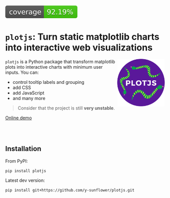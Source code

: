 ![](./coverage-badge.svg)

# `plotjs`: Turn static matplotlib charts into interactive web visualizations

<img src="https://github.com/JosephBARBIERDARNAL/static/blob/main/python-libs/plotjs/image.png?raw=true" alt="plotjs logo" align="right" width="150px"/>

`plotjs` is a Python package that transform matplotlib plots into interactive charts with minimum user inputs. You can:

- control tooltip labels and grouping
- add CSS
- add JavaScript
- and many more

> Consider that the project is still **very unstable**.

[Online demo](https://y-sunflower.github.io/plotjs/)

<br><br>

## Installation

From PyPI:

```
pip install plotjs
```

Latest dev version:

```
pip install git+https://github.com/y-sunflower/plotjs.git
```

